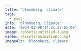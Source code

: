 ```yaml
---
title: 'bloomberg, climate'
tags:
  - post
info: 'bloomberg, climate'
date: '2024-03-08T14:21:33-05:00'
image: /assets/untitled-1.png
video: /assets/animationcc.mp4
imageAlt: 'bloomberg, climate'
---
```


